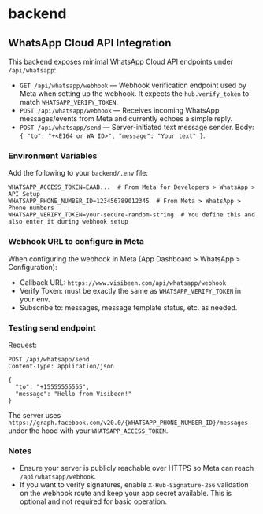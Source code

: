 # backend

## WhatsApp Cloud API Integration

This backend exposes minimal WhatsApp Cloud API endpoints under ` /api/whatsapp `:

- `GET /api/whatsapp/webhook` — Webhook verification endpoint used by Meta when setting up the webhook. It expects the `hub.verify_token` to match `WHATSAPP_VERIFY_TOKEN`.
- `POST /api/whatsapp/webhook` — Receives incoming WhatsApp messages/events from Meta and currently echoes a simple reply.
- `POST /api/whatsapp/send` — Server-initiated text message sender. Body: `{ "to": "+<E164 or WA ID>", "message": "Your text" }`.

### Environment Variables

Add the following to your `backend/.env` file:

```
WHATSAPP_ACCESS_TOKEN=EAAB...  # From Meta for Developers > WhatsApp > API Setup
WHATSAPP_PHONE_NUMBER_ID=123456789012345  # From Meta > WhatsApp > Phone numbers
WHATSAPP_VERIFY_TOKEN=your-secure-random-string  # You define this and also enter it during webhook setup
```

### Webhook URL to configure in Meta

When configuring the webhook in Meta (App Dashboard > WhatsApp > Configuration):

- Callback URL: `https://www.visibeen.com/api/whatsapp/webhook`
- Verify Token: must be exactly the same as `WHATSAPP_VERIFY_TOKEN` in your env.
- Subscribe to: messages, message template status, etc. as needed.

### Testing send endpoint

Request:

```
POST /api/whatsapp/send
Content-Type: application/json

{
  "to": "+15555555555",
  "message": "Hello from Visibeen!"
}
```

The server uses `https://graph.facebook.com/v20.0/{WHATSAPP_PHONE_NUMBER_ID}/messages` under the hood with your `WHATSAPP_ACCESS_TOKEN`.

### Notes

- Ensure your server is publicly reachable over HTTPS so Meta can reach ` /api/whatsapp/webhook `.
- If you want to verify signatures, enable `X-Hub-Signature-256` validation on the webhook route and keep your app secret available. This is optional and not required for basic operation.

